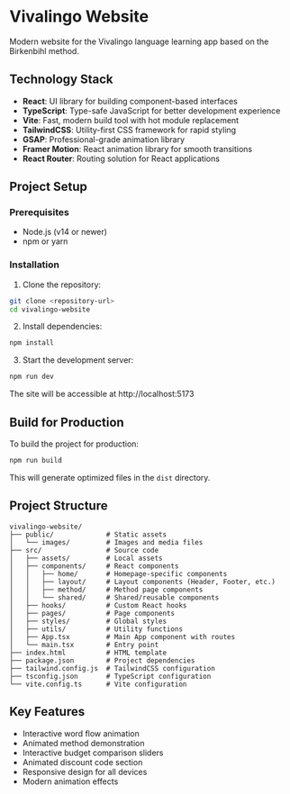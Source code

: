 # Vivalingo Website

Modern website for the Vivalingo language learning app based on the Birkenbihl method.

## Technology Stack

- **React**: UI library for building component-based interfaces
- **TypeScript**: Type-safe JavaScript for better development experience
- **Vite**: Fast, modern build tool with hot module replacement
- **TailwindCSS**: Utility-first CSS framework for rapid styling
- **GSAP**: Professional-grade animation library
- **Framer Motion**: React animation library for smooth transitions
- **React Router**: Routing solution for React applications

## Project Setup

### Prerequisites

- Node.js (v14 or newer)
- npm or yarn

### Installation

1. Clone the repository:

```bash
git clone <repository-url>
cd vivalingo-website
```

2. Install dependencies:

```bash
npm install
```

3. Start the development server:

```bash
npm run dev
```

The site will be accessible at http://localhost:5173

## Build for Production

To build the project for production:

```bash
npm run build
```

This will generate optimized files in the `dist` directory.

## Project Structure

```
vivalingo-website/
├── public/             # Static assets
│   └── images/         # Images and media files
├── src/                # Source code
│   ├── assets/         # Local assets
│   ├── components/     # React components
│   │   ├── home/       # Homepage-specific components
│   │   ├── layout/     # Layout components (Header, Footer, etc.)
│   │   ├── method/     # Method page components
│   │   └── shared/     # Shared/reusable components
│   ├── hooks/          # Custom React hooks
│   ├── pages/          # Page components
│   ├── styles/         # Global styles
│   ├── utils/          # Utility functions
│   ├── App.tsx         # Main App component with routes
│   └── main.tsx        # Entry point
├── index.html          # HTML template
├── package.json        # Project dependencies
├── tailwind.config.js  # TailwindCSS configuration
├── tsconfig.json       # TypeScript configuration
└── vite.config.ts      # Vite configuration
```

## Key Features

- Interactive word flow animation
- Animated method demonstration
- Interactive budget comparison sliders
- Animated discount code section
- Responsive design for all devices
- Modern animation effects
